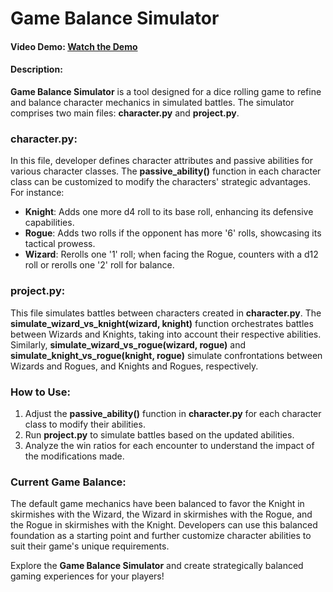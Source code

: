 # Game Balance Simulator

#### Video Demo:  [Watch the Demo](https://youtu.be/s0QH9nu-jMI)

#### Description:
**Game Balance Simulator** is a tool designed for a dice rolling game to refine and balance character mechanics in simulated battles. The simulator comprises two main files: **character.py** and **project.py**.

### character.py:
In this file, developer defines character attributes and passive abilities for various character classes. The **passive_ability()** function in each character class can be customized to modify the characters' strategic advantages. For instance:
- **Knight**: Adds one more d4 roll to its base roll, enhancing its defensive capabilities.
- **Rogue**: Adds two rolls if the opponent has more '6' rolls, showcasing its tactical prowess.
- **Wizard**: Rerolls one '1' roll; when facing the Rogue, counters with a d12 roll or rerolls one '2' roll for balance.

### project.py:
This file simulates battles between characters created in **character.py**. The **simulate_wizard_vs_knight(wizard, knight)** function orchestrates battles between Wizards and Knights, taking into account their respective abilities. Similarly, **simulate_wizard_vs_rogue(wizard, rogue)** and **simulate_knight_vs_rogue(knight, rogue)** simulate confrontations between Wizards and Rogues, and Knights and Rogues, respectively.

### How to Use:
1. Adjust the **passive_ability()** function in **character.py** for each character class to modify their abilities.
2. Run **project.py** to simulate battles based on the updated abilities.
3. Analyze the win ratios for each encounter to understand the impact of the modifications made.

### Current Game Balance:
The default game mechanics have been balanced to favor the Knight in skirmishes with the Wizard, the Wizard in skirmishes with the Rogue, and the Rogue in skirmishes with the Knight. Developers can use this balanced foundation as a starting point and further customize character abilities to suit their game's unique requirements.

Explore the **Game Balance Simulator** and create strategically balanced gaming experiences for your players!
